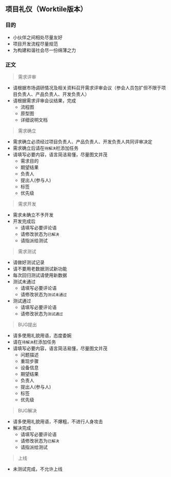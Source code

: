 ## 项目礼仪（Worktile版本）
### 目的
- 小伙伴之间相处尽量友好
- 项目开发流程尽量规范
- 为构建和谐社会尽一份绵薄之力
### 正文
> 需求评审
- 请根据市场调研情况及相关资料召开需求评审会议（参会人员包扩但不限于项目负责人、产品负责人、开发负责人）
- 请根据需求评审会议结果，完成
    - 流程图
    - 原型图
    - 详细说明文档
> 需求确立
- 需求确立必须经过项目负责人、产品负责人、开发负责人共同评审决定
- 需求确立后请在`待解决`栏添加任务
- 请填写必要内容，语言简洁易懂，尽量图文并茂
    - 需求目的
    - 期望结果
    - 负责人
    - 提出人(参与人)
    - 标签
    - 优先级
> 需求开发
- 需求未确立不予开发
- 开发完成后
    - 请填写必要评论语
    - 请修改状态为`已解决`
    - 请指派给测试
> 需求测试
- 请做好测试记录
- 请不要用老数据测试新功能
- 每次回归测试请使用新数据
- 测试未通过
    - 请填写必要评论语
    - 请修改状态为`测试未通过`
- 测试通过
    - 请填写必要评论语
    - 请修改状态为`测试通过`
> BUG提出
- 请多使用礼貌用语，态度委婉
- 请在`待解决`栏添加任务
- 请填写必要内容，语言简洁易懂，尽量图文并茂
    - 问题描述
    - 重现步骤
    - 设备信息
    - 期望结果
    - 负责人
    - 提出人(参与人)
    - 标签
    - 优先级
> BUG解决
- 请多使用礼貌用语，不爆粗，不进行人身攻击
- 解决完成
    - 请填写必要评论语
    - 请修改状态为`已解决`
    - 请指派给测试
> 上线
- 未测试完成，不允许上线
